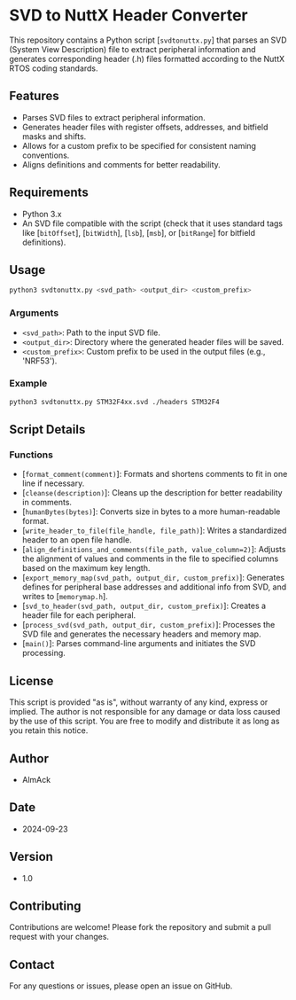 # SVD to NuttX Header Converter

This repository contains a Python script [`svdtonuttx.py`] that parses an SVD (System View Description) file to extract peripheral information and generates corresponding header (.h) files formatted according to the NuttX RTOS coding standards.

## Features

- Parses SVD files to extract peripheral information.
- Generates header files with register offsets, addresses, and bitfield masks and shifts.
- Allows for a custom prefix to be specified for consistent naming conventions.
- Aligns definitions and comments for better readability.

## Requirements

- Python 3.x
- An SVD file compatible with the script (check that it uses standard tags like [`bitOffset`], [`bitWidth`], [`lsb`], [`msb`], or [`bitRange`] for bitfield definitions).

## Usage

```sh
python3 svdtonuttx.py <svd_path> <output_dir> <custom_prefix>
```

### Arguments

- `<svd_path>`: Path to the input SVD file.
- `<output_dir>`: Directory where the generated header files will be saved.
- `<custom_prefix>`: Custom prefix to be used in the output files (e.g., 'NRF53').

### Example

```sh
python3 svdtonuttx.py STM32F4xx.svd ./headers STM32F4
```

## Script Details

### Functions

- [`format_comment(comment)`]: Formats and shortens comments to fit in one line if necessary.
- [`cleanse(description)`]: Cleans up the description for better readability in comments.
- [`humanBytes(bytes)`]: Converts size in bytes to a more human-readable format.
- [`write_header_to_file(file_handle, file_path)`]: Writes a standardized header to an open file handle.
- [`align_definitions_and_comments(file_path, value_column=2)`]: Adjusts the alignment of values and comments in the file to specified columns based on the maximum key length.
- [`export_memory_map(svd_path, output_dir, custom_prefix)`]: Generates defines for peripheral base addresses and additional info from SVD, and writes to [`memorymap.h`].
- [`svd_to_header(svd_path, output_dir, custom_prefix)`]: Creates a header file for each peripheral.
- [`process_svd(svd_path, output_dir, custom_prefix)`]: Processes the SVD file and generates the necessary headers and memory map.
- [`main()`]: Parses command-line arguments and initiates the SVD processing.

## License

This script is provided "as is", without warranty of any kind, express or implied. The author is not responsible for any damage or data loss caused by the use of this script. You are free to modify and distribute it as long as you retain this notice.

## Author

- AlmAck

## Date

- 2024-09-23

## Version

- 1.0

## Contributing

Contributions are welcome! Please fork the repository and submit a pull request with your changes.

## Contact

For any questions or issues, please open an issue on GitHub.

